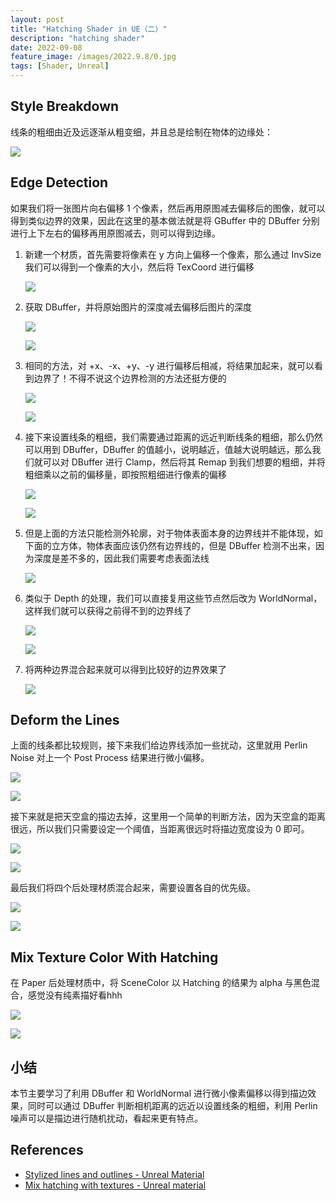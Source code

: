 ```yaml
---
layout: post
title: "Hatching Shader in UE（二）"
description: "hatching shader"
date: 2022-09-08
feature_image: /images/2022.9.8/0.jpg
tags: [Shader, Unreal]
---
```


<!--more-->

## Style Breakdown

线条的粗细由近及远逐渐从粗变细，并且总是绘制在物体的边缘处：

![](../images/2022.9.8/0.png)

## Edge Detection

如果我们将一张图片向右偏移 1 个像素，然后再用原图减去偏移后的图像，就可以得到类似边界的效果，因此在这里的基本做法就是将 GBuffer 中的 DBuffer 分别进行上下左右的偏移再用原图减去，则可以得到边缘。

1. 新建一个材质，首先需要将像素在 y 方向上偏移一个像素，那么通过 InvSize 我们可以得到一个像素的大小，然后将 TexCoord 进行偏移

    ![](../images/2022.9.8/1.png)

2. 获取 DBuffer，并将原始图片的深度减去偏移后图片的深度

    ![](../images/2022.9.8/2.png)
    
    ![](../images/2022.9.8/3.png)

3. 相同的方法，对 +x、-x、+y、-y 进行偏移后相减，将结果加起来，就可以看到边界了！不得不说这个边界检测的方法还挺方便的

    ![](../images/2022.9.8/4.png)
    
    ![](../images/2022.9.8/5.png)
    
4. 接下来设置线条的粗细，我们需要通过距离的远近判断线条的粗细，那么仍然可以用到 DBuffer，DBuffer 的值越小，说明越近，值越大说明越远，那么我们就可以对 DBuffer 进行 Clamp，然后将其 Remap 到我们想要的粗细，并将粗细乘以之前的偏移量，即按照粗细进行像素的偏移

    ![](../images/2022.9.8/6.png)

    ![](../images/2022.9.8/7.png)

5. 但是上面的方法只能检测外轮廓，对于物体表面本身的边界线并不能体现，如下面的立方体，物体表面应该仍然有边界线的，但是 DBuffer 检测不出来，因为深度是差不多的，因此我们需要考虑表面法线

    ![](../images/2022.9.8/8.png)

6. 类似于 Depth 的处理，我们可以直接复用这些节点然后改为 WorldNormal，这样我们就可以获得之前得不到的边界线了

    ![](../images/2022.9.8/9.png)
    
    ![](../images/2022.9.8/10.png)

7. 将两种边界混合起来就可以得到比较好的边界效果了

    ![](../images/2022.9.8/11.png)
    
## Deform the Lines

上面的线条都比较规则，接下来我们给边界线添加一些扰动，这里就用 Perlin Noise 对上一个 Post Process 结果进行微小偏移。

![](../images/2022.9.8/12.png)

![](../images/2022.9.8/13.png)

接下来就是把天空盒的描边去掉，这里用一个简单的判断方法，因为天空盒的距离很远，所以我们只需要设定一个阈值，当距离很远时将描边宽度设为 0 即可。

![](../images/2022.9.8/14.png)

![](../images/2022.9.8/15.png)

最后我们将四个后处理材质混合起来，需要设置各自的优先级。

![](../images/2022.9.8/0.jpg)

![](../images/2022.9.8/1.jpg)

## Mix Texture Color With Hatching

在 Paper 后处理材质中，将 SceneColor 以 Hatching 的结果为 alpha 与黑色混合，感觉没有纯素描好看hhh

![](../images/2022.9.8/16.png)

![](../images/2022.9.8/2.jpg)


## 小结

本节主要学习了利用 DBuffer 和 WorldNormal 进行微小像素偏移以得到描边效果，同时可以通过 DBuffer 判断相机距离的远近以设置线条的粗细，利用 Perlin 噪声可以是描边进行随机扰动，看起来更有特点。

## References

- [Stylized lines and outlines - Unreal Material](https://www.youtube.com/watch?v=pJ42ylVyDpc)
- [Mix hatching with textures - Unreal material](https://www.youtube.com/watch?v=_V7DFLe11sI)